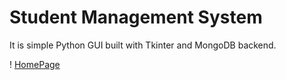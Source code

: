 # Student Management System

It is simple Python GUI built with Tkinter and MongoDB backend.

!                        [HomePage](https://github.com/Dipali742/Student-Management-System/blob/main/Screenshots/HomePage.png)
